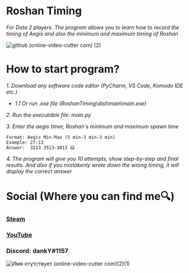 # Roshan Timing
 _For Dota 2 players. The program allows you to learn how to record the timing of Aegis and also the minimum and maximum timing of Roshan_
 

![github (online-video-cutter com) (2)](https://user-images.githubusercontent.com/91318807/191336486-1d6fe9be-b307-41d7-831c-6f7897bc128b.gif)

# How to start program?

_1. Download any software code editor (PyCharm, VS Code, Komodo IDE etc.)_   
- _1.1 Or run .exe file (RoshanTiming\dist\main\main.exe)_

_2. Run the executable file: main.py_

_3. Enter the aegis timer, Roshan's minimum and maximum spawn time_

    Format: Aegis Min-Max (5 min-3 min-3 min)
    Example: 27:13 
    Answer:  3213 3513-3813 😃

_4. The program will give you 10 attempts, show step-by-step and final results. And also if you mistakenly wrote down the wrong timing, it will display the correct answer_


# Social (Where you can find me🔍)


### [Steam](https://steamcommunity.com/id/dankYbatoff/)

### [YouTube](https://www.youtube.com/channel/UCOGqsd1lObd2tEKPMESn0yg)

### __Discord:__ dankY#1157

![Имя отутствует (online-video-cutter com)(2)(1)](https://img.icons8.com/color/344/dota.png)
